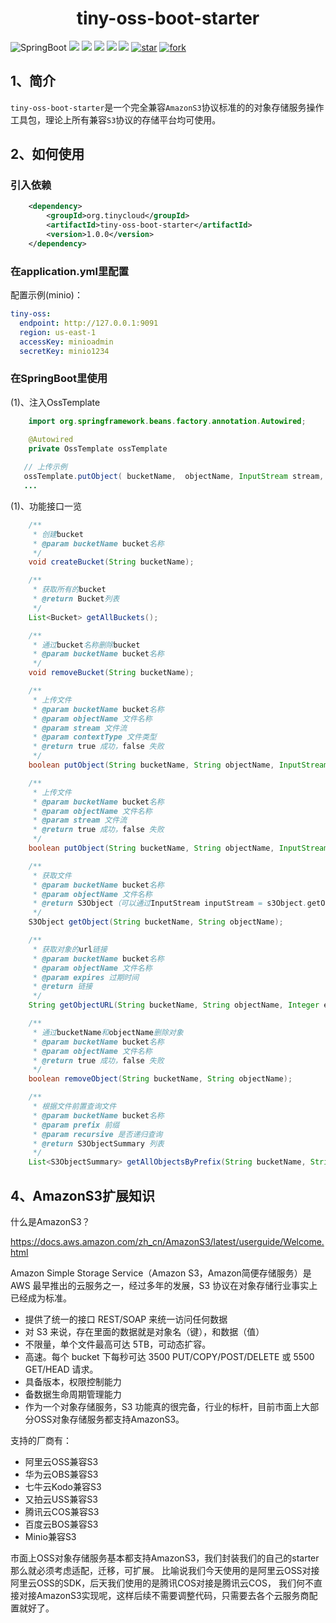 <h1 align="center">tiny-oss-boot-starter</h1>

![SpringBoot](https://img.shields.io/badge/springboot2-green.svg?style=flat-square)
<a href="https://github.com/llllllxy/tiny-oss-boot-starter/stargazers"><img src="https://img.shields.io/github/stars/llllllxy/tiny-oss-boot-starter?style=flat-square&logo=GitHub"></a>
<a href="https://github.com/llllllxy/tiny-oss-boot-starter/network/members"><img src="https://img.shields.io/github/forks/llllllxy/tiny-oss-boot-starter?style=flat-square&logo=GitHub"></a>
<a href="https://github.com/llllllxy/tiny-oss-boot-starter/watchers"><img src="https://img.shields.io/github/watchers/llllllxy/tiny-oss-boot-starter?style=flat-square&logo=GitHub"></a>
<a href="https://github.com/llllllxy/tiny-oss-boot-starter/issues"><img src="https://img.shields.io/github/issues/llllllxy/tiny-oss-boot-starter.svg?style=flat-square&logo=GitHub"></a>
<a href="https://github.com/llllllxy/tiny-oss-boot-starter/blob/master/LICENSE"><img src="https://img.shields.io/github/license/llllllxy/tiny-oss-boot-starter.svg?style=flat-square"></a>
<a href='https://gitee.com/leisureLXY/tiny-oss-boot-starter/stargazers'><img src='https://gitee.com/leisureLXY/tiny-oss-boot-starter/badge/star.svg?theme=dark' alt='star'></img></a>
<a href='https://gitee.com/leisureLXY/tiny-oss-boot-starter/members'><img src='https://gitee.com/leisureLXY/tiny-oss-boot-starter/badge/fork.svg?theme=dark' alt='fork'></img></a>

## 1、简介
`tiny-oss-boot-starter`是一个完全兼容`AmazonS3`协议标准的的对象存储服务操作工具包，理论上所有兼容`S3`协议的存储平台均可使用。

## 2、如何使用
### 引入依赖
```xml
    <dependency>
        <groupId>org.tinycloud</groupId>
        <artifactId>tiny-oss-boot-starter</artifactId>
        <version>1.0.0</version>
    </dependency>
```

### 在application.yml里配置
配置示例(minio)：
```yaml
tiny-oss:
  endpoint: http://127.0.0.1:9091
  region: us-east-1
  accessKey: minioadmin
  secretKey: minio1234
```


### 在SpringBoot里使用
(1)、注入OssTemplate
```java
    import org.springframework.beans.factory.annotation.Autowired;

    @Autowired
    private OssTemplate ossTemplate
    
   // 上传示例
   ossTemplate.putObject( bucketName,  objectName, InputStream stream, String contextType);
   ...
```
(1)、功能接口一览
```java
    /**
     * 创建bucket
     * @param bucketName bucket名称
     */
    void createBucket(String bucketName);

    /**
     * 获取所有的bucket
     * @return Bucket列表
     */
    List<Bucket> getAllBuckets();

    /**
     * 通过bucket名称删除bucket
     * @param bucketName bucket名称
     */
    void removeBucket(String bucketName);

    /**
     * 上传文件
     * @param bucketName bucket名称
     * @param objectName 文件名称
     * @param stream 文件流
     * @param contextType 文件类型
     * @return true 成功，false 失败
     */
    boolean putObject(String bucketName, String objectName, InputStream stream, String contextType);

    /**
     * 上传文件
     * @param bucketName bucket名称
     * @param objectName 文件名称
     * @param stream 文件流
     * @return true 成功，false 失败
     */
    boolean putObject(String bucketName, String objectName, InputStream stream);

    /**
     * 获取文件
     * @param bucketName bucket名称
     * @param objectName 文件名称
     * @return S3Object（可以通过InputStream inputStream = s3Object.getObjectContent()来获取InputStream）
     */
    S3Object getObject(String bucketName, String objectName);

    /**
     * 获取对象的url链接
     * @param bucketName bucket名称
     * @param objectName 文件名称
     * @param expires 过期时间
     * @return 链接
     */
    String getObjectURL(String bucketName, String objectName, Integer expires);

    /**
     * 通过bucketName和objectName删除对象
     * @param bucketName bucket名称
     * @param objectName 文件名称
     * @return true 成功，false 失败
     */
    boolean removeObject(String bucketName, String objectName);

    /**
     * 根据文件前置查询文件
     * @param bucketName bucket名称
     * @param prefix 前缀
     * @param recursive 是否递归查询
     * @return S3ObjectSummary 列表
     */
    List<S3ObjectSummary> getAllObjectsByPrefix(String bucketName, String prefix, boolean recursive);
```


## 4、AmazonS3扩展知识
什么是AmazonS3？

https://docs.aws.amazon.com/zh_cn/AmazonS3/latest/userguide/Welcome.html

Amazon Simple Storage Service（Amazon S3，Amazon简便存储服务）是 AWS 最早推出的云服务之一，经过多年的发展，S3 协议在对象存储行业事实上已经成为标准。
- 提供了统一的接口 REST/SOAP 来统一访问任何数据
- 对 S3 来说，存在里面的数据就是对象名（键），和数据（值）
- 不限量，单个文件最高可达 5TB，可动态扩容。
- 高速。每个 bucket 下每秒可达 3500 PUT/COPY/POST/DELETE 或 5500 GET/HEAD 请求。
- 具备版本，权限控制能力
- 备数据生命周期管理能力
- 作为一个对象存储服务，S3 功能真的很完备，行业的标杆，目前市面上大部分OSS对象存储服务都支持AmazonS3。

支持的厂商有：
- 阿里云OSS兼容S3
- 华为云OBS兼容S3
- 七牛云Kodo兼容S3
- 又拍云USS兼容S3
- 腾讯云COS兼容S3
- 百度云BOS兼容S3
- Minio兼容S3

市面上OSS对象存储服务基本都支持AmazonS3，我们封装我们的自己的starter那么就必须考虑适配，迁移，可扩展。
比喻说我们今天使用的是阿里云OSS对接阿里云OSS的SDK，后天我们使用的是腾讯COS对接是腾讯云COS，
我们何不直接对接AmazonS3实现呢，这样后续不需要调整代码，只需要去各个云服务商配置就好了。
